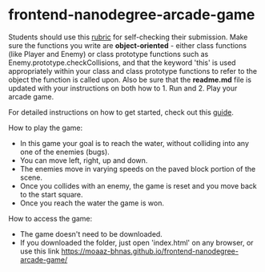 frontend-nanodegree-arcade-game
===============================

Students should use this [rubric](https://review.udacity.com/#!/projects/2696458597/rubric) for self-checking their submission. Make sure the functions you write are **object-oriented** - either class functions (like Player and Enemy) or class prototype functions such as Enemy.prototype.checkCollisions, and that the keyword 'this' is used appropriately within your class and class prototype functions to refer to the object the function is called upon. Also be sure that the **readme.md** file is updated with your instructions on both how to 1. Run and 2. Play your arcade game.

For detailed instructions on how to get started, check out this [guide](https://docs.google.com/document/d/1v01aScPjSWCCWQLIpFqvg3-vXLH2e8_SZQKC8jNO0Dc/pub?embedded=true).

How to play the game:
- In this game your goal is to reach the water, without colliding into any one of the enemies (bugs). 
- You can move left, right, up and down. 
- The enemies move in varying speeds on the paved block portion of the scene. 
- Once you collides with an enemy, the game is reset and you move back to the start square. 
- Once you reach the water the game is won.

How to access the game:
- The game doesn't need to be downloaded.
- If you downloaded the folder, just open 'index.html' on any browser, or use this link https://moaaz-bhnas.github.io/frontend-nanodegree-arcade-game/